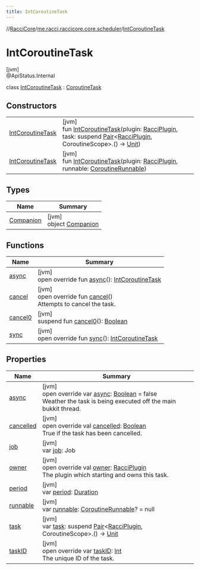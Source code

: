 ```yaml
---
title: IntCoroutineTask
---
```

//[RacciCore](../../../index.html)/[me.racci.raccicore.core.scheduler](../index.html)/[IntCoroutineTask](index.html)



# IntCoroutineTask



[jvm]\
@ApiStatus.Internal



class [IntCoroutineTask](index.html) : [CoroutineTask](../../me.racci.raccicore.api.scheduler/-coroutine-task/index.html)



## Constructors


| | |
|---|---|
| [IntCoroutineTask](-int-coroutine-task.html) | [jvm]<br>fun [IntCoroutineTask](-int-coroutine-task.html)(plugin: [RacciPlugin](../../me.racci.raccicore.api.plugin/-racci-plugin/index.html), task: suspend [Pair](https://kotlinlang.org/api/latest/jvm/stdlib/kotlin/-pair/index.html)&lt;[RacciPlugin](../../me.racci.raccicore.api.plugin/-racci-plugin/index.html), CoroutineScope&gt;.() -&gt; [Unit](https://kotlinlang.org/api/latest/jvm/stdlib/kotlin/-unit/index.html)) |
| [IntCoroutineTask](-int-coroutine-task.html) | [jvm]<br>fun [IntCoroutineTask](-int-coroutine-task.html)(plugin: [RacciPlugin](../../me.racci.raccicore.api.plugin/-racci-plugin/index.html), runnable: [CoroutineRunnable](../../me.racci.raccicore.api.scheduler/-coroutine-runnable/index.html)) |


## Types


| Name | Summary |
|---|---|
| [Companion](-companion/index.html) | [jvm]<br>object [Companion](-companion/index.html) |


## Functions


| Name | Summary |
|---|---|
| [async](async.html) | [jvm]<br>open override fun [async](async.html)(): [IntCoroutineTask](index.html) |
| [cancel](cancel.html) | [jvm]<br>open override fun [cancel](cancel.html)()<br>Attempts to cancel the task. |
| [cancel0](cancel0.html) | [jvm]<br>suspend fun [cancel0](cancel0.html)(): [Boolean](https://kotlinlang.org/api/latest/jvm/stdlib/kotlin/-boolean/index.html) |
| [sync](sync.html) | [jvm]<br>open override fun [sync](sync.html)(): [IntCoroutineTask](index.html) |


## Properties


| Name | Summary |
|---|---|
| [async](async.html) | [jvm]<br>open override var [async](async.html): [Boolean](https://kotlinlang.org/api/latest/jvm/stdlib/kotlin/-boolean/index.html) = false<br>Weather the task is being executed off the main bukkit thread. |
| [cancelled](cancelled.html) | [jvm]<br>open override val [cancelled](cancelled.html): [Boolean](https://kotlinlang.org/api/latest/jvm/stdlib/kotlin/-boolean/index.html)<br>True if the task has been cancelled. |
| [job](job.html) | [jvm]<br>var [job](job.html): Job |
| [owner](owner.html) | [jvm]<br>open override val [owner](owner.html): [RacciPlugin](../../me.racci.raccicore.api.plugin/-racci-plugin/index.html)<br>The plugin which starting and owns this task. |
| [period](period.html) | [jvm]<br>var [period](period.html): [Duration](https://kotlinlang.org/api/latest/jvm/stdlib/kotlin.time/-duration/index.html) |
| [runnable](runnable.html) | [jvm]<br>var [runnable](runnable.html): [CoroutineRunnable](../../me.racci.raccicore.api.scheduler/-coroutine-runnable/index.html)? = null |
| [task](task.html) | [jvm]<br>var [task](task.html): suspend [Pair](https://kotlinlang.org/api/latest/jvm/stdlib/kotlin/-pair/index.html)&lt;[RacciPlugin](../../me.racci.raccicore.api.plugin/-racci-plugin/index.html), CoroutineScope&gt;.() -&gt; [Unit](https://kotlinlang.org/api/latest/jvm/stdlib/kotlin/-unit/index.html) |
| [taskID](task-i-d.html) | [jvm]<br>open override var [taskID](task-i-d.html): [Int](https://kotlinlang.org/api/latest/jvm/stdlib/kotlin/-int/index.html)<br>The unique ID of the task. |


